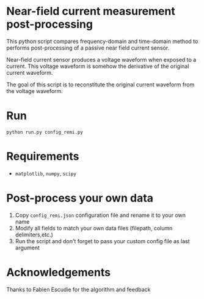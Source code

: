 # Near-field current measurement post-processing
This python script compares frequency-domain and time-domain method to performs
post-processing of a passive near field current sensor.

Near-field current sensor produces a voltage waveform when exposed to a current.
This voltage waveform is somehow the derivative of the original current waveform.

The goal of this script is to reconstitute the original current waveform from the
voltage waveform.

# Run
```
python run.py config_remi.py
```

# Requirements

* `matplotlib`, `numpy`, `scipy`

# Post-process your own data

1. Copy `config_remi.json` configuration file and rename it to your own name
2. Modify all fields to match your own data files (filepath, column delimiters,etc.)
3. Run the script and don't forget to pass your custom config file as last argument

# Acknowledgements
Thanks to Fabien Escudie for the algorithm and feedback
